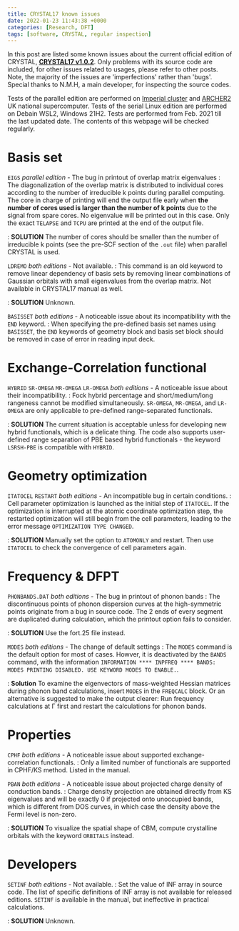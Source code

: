 ```yaml
---
title: CRYSTAL17 known issues
date: 2022-01-23 11:43:38 +0000
categories: [Research, DFT]
tags: [software, CRYSTAL, regular inspection]
---
```

In this post are listed some known issues about the current official edition of CRYSTAL, [**CRYSTAL17 v1.0.2**](https://www.crystal.unito.it/index.php). Only problems with its source code are included, for other issues related to usages, please refer to other posts. Note, the majority of the issues are 'imperfections' rather than 'bugs'. Special thanks to N.M.H, a main developer, for inspecting the source codes. 

Tests of the parallel edition are performed on [Imperial cluster](https://www.imperial.ac.uk/admin-services/ict/self-service/research-support/rcs/) and [ARCHER2](https://www.archer2.ac.uk/) UK national supercomputer. Tests of the serial Linux edition are performed on Debain WSL2, Windows 21H2. Tests are performed from Feb. 2021 till the last updated date. The contents of this webpage will be checked regularly. 

# Basis set
`EIGS` *parallel edition* - The bug in printout of overlap matrix eigenvalues
: The diagonalization of the overlap matrix is distributed to individual cores according to the number of irreducible k points during parallel computing. The core in charge of printing will end the output file early when **the number of cores used is larger than the number of k points** due to the signal from spare cores. No eigenvalue will be printed out in this case. Only the exact `TELAPSE` and `TCPU` are printed at the end of the output file. 

: **SOLUTION** The number of cores should be smaller than the number of irreducible k points (see the pre-SCF section of the `.out` file) when parallel CRYSTAL is used. 

`LDREMO` *both editions* - Not available.
: This command is an old keyword to remove linear dependency of basis sets by removing linear combinations of Gaussian orbitals with small eigenvalues from the overlap matrix. Not available in CRYSTAL17 manual as well. 

: **SOLUTION** Unknown.

`BASISSET` *both editions* - A noticeable issue about its incompatibility with the `END` keyword. 
: When specifying the pre-defined basis set names using `BASISSET`, the `END` keywords of geometry block and basis set block should be removed in case of error in reading input deck. 


# Exchange-Correlation functional
`HYBRID` `SR-OMEGA` `MR-OMEGA` `LR-OMEGA` *both editions* - A noticeable issue about their incompatibility. 
: Fock hybrid percentage and short/medium/long rangeness cannot be modified simultaneously. `SR-OMEGA`, `MR-OMEGA`, and `LR-OMEGA` are only applicable to pre-defined range-separated functionals. 

: **SOLUTION** The current situation is acceptable unless for developing new hybrid functionals, which is a delicate thing. The code also supports user-defined range separation of PBE based hybrid functionals - the keyword `LSRSH-PBE` is compatible with `HYBRID`. 

# Geometry optimization
`ITATOCEL` `RESTART` *both editions* - An incompatible bug in certain conditions. 
: Cell parameter optimization is launched as the initial step of `ITATOCEL`. If the optimization is interrupted at the atomic coordinate optimization step, the restarted optimization will still begin from the cell parameters, leading to the error message `OPTIMIZATION TYPE CHANGED`. 

: **SOLUTION** Manually set the option to `ATOMONLY` and restart. Then use `ITATOCEL` to check the convergence of cell parameters again. 

# Frequency & DFPT
`PHONBANDS.DAT` *both editions* - The bug in printout of phonon bands
: The discontinuous points of phonon dispersion curves at the high-symmetric points originate from a bug in source code. The 2 ends of every segment are duplicated during calculation, which the printout option fails to consider. 

: **SOLUTION** Use the fort.25 file instead. 

`MODES` *both editions* - The change of default settings
: The `MODES` command is the default option for most of cases. Howver, it is deactivated by the `BANDS` command, with the information `INFORMATION **** INPFREQ **** BANDS: MODES PRINTING DISABLED. USE KEYWORD MODES TO ENABLE.`.

: **Solution** To examine the eigenvectors of mass-weighted Hessian matrices during phonon band calculations, insert `MODES` in the `FREQCALC` block. Or an alternative is suggested to make the output clearer: Run frequency calculations at Γ first and restart the calculations for phonon bands. 

# Properties
`CPHF` *both editions* - A noticeable issue about supported exchange-correlation functionals. 
: Only a limited number of functionals are supported in CPHF/KS method. Listed in the manual.  

`PBAN` *both editions* - A noticeable issue about projected charge density of conduction bands. 
: Charge density projection are obtained directly from KS eigenvalues and will be exactly 0 if projected onto unoccupied bands, which is different from DOS curves, in which case the density above the Fermi level is non-zero. 

: **SOLUTION** To visualize the spatial shape of CBM, compute crystalline orbitals with the keyword `ORBITALS` instead. 

# Developers
`SETINF` *both editions* - Not available.
: Set the value of INF array in source code. The list of specific definitions of INF array is not available for released editions. `SETINF` is available in the manual, but ineffective in practical calculations. 

: **SOLUTION** Unknown. 